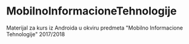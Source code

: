 # MobilnoInformacioneTehnologije
Materijal za kurs iz Androida u okviru predmeta "Mobilno Informacione Tehnologije" 2017/2018
